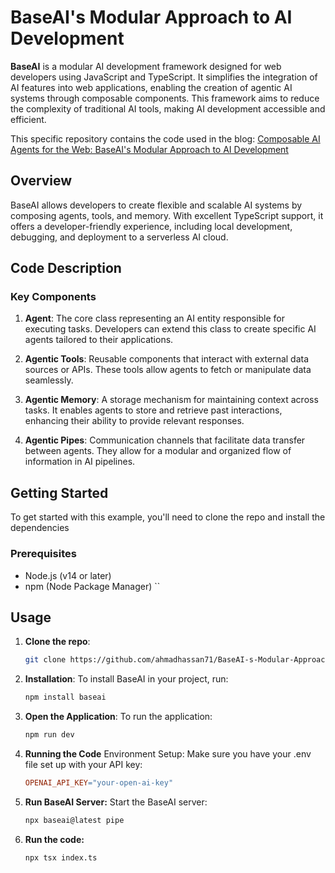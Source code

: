 # BaseAI's Modular Approach to AI Development

**BaseAI** is a modular AI development framework designed for web developers using JavaScript and TypeScript. It simplifies the integration of AI features into web applications, enabling the creation of agentic AI systems through composable components. This framework aims to reduce the complexity of traditional AI tools, making AI development accessible and efficient.

This specific repository contains the code used in the blog: [Composable AI Agents for the Web: BaseAI's Modular Approach to AI Development](blog.link)

## Overview

BaseAI allows developers to create flexible and scalable AI systems by composing agents, tools, and memory. With excellent TypeScript support, it offers a developer-friendly experience, including local development, debugging, and deployment to a serverless AI cloud.

## Code Description

### Key Components

1. **Agent**: The core class representing an AI entity responsible for executing tasks. Developers can extend this class to create specific AI agents tailored to their applications.

2. **Agentic Tools**: Reusable components that interact with external data sources or APIs. These tools allow agents to fetch or manipulate data seamlessly.

3. **Agentic Memory**: A storage mechanism for maintaining context across tasks. It enables agents to store and retrieve past interactions, enhancing their ability to provide relevant responses.

4. **Agentic Pipes**: Communication channels that facilitate data transfer between agents. They allow for a modular and organized flow of information in AI pipelines.

## Getting Started

To get started with this example, you'll need to clone the repo and install the dependencies

### Prerequisites

- Node.js (v14 or later)
- npm (Node Package Manager)
``

## Usage

1. **Clone the repo**:

   ```bash
   git clone https://github.com/ahmadhassan71/BaseAI-s-Modular-Approach-to-AI-Development.git
   ```

2. **Installation**:
To install BaseAI in your project, run:

    ```bash
    npm install baseai
    ```

3. **Open the Application**:
To run the application:

    ```bash
    npm run dev
    ```

4. **Running the Code**
Environment Setup: Make sure you have your .env file set up with your API key:

    ```makefile
    OPENAI_API_KEY="your-open-ai-key"
    ```

5. **Run BaseAI Server:**
Start the BaseAI server:

    ```bash
    npx baseai@latest pipe
    ```

6. **Run the code:**

    ```bash
    npx tsx index.ts
    ```
